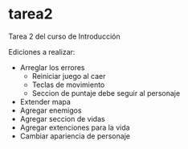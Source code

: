 # tarea2
Tarea 2 del curso de Introducción

Ediciones a realizar:

- Arreglar los errores
	- Reiniciar juego al caer
	- Teclas de movimiento
	- Seccion de puntaje debe seguir al personaje
- Extender mapa
- Agregar enemigos
- Agregar seccion de vidas
- Agregar extenciones para la vida
- Cambiar apariencia de personaje
